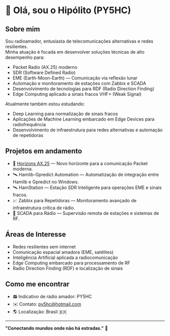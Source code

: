 # 👋 Olá, sou o Hipólito (PY5HC)

## Sobre mim
Sou radioamador, entusiasta de telecomunicações alternativas e redes resilientes.  
Minha atuação é focada em desenvolver soluções técnicas de alto desempenho para:

- Packet Radio (AX.25) moderno
- SDR (Software Defined Radio)
- EME (Earth-Moon-Earth) — Comunicação via reflexão lunar
- Automação e monitoramento de estações com Zabbix e SCADA
- Desenvolvimento de tecnologias para RDF (Radio Direction Finding)
- Edge Computing aplicado a sinais fracos VHF+ (Weak Signal)

Atualmente também estou estudando:
- Deep Learning para normalização de sinais fracos
- Aplicações de Machine Learning embarcado em Edge Devices para radiofrequência
- Desenvolvimento de infraestrutura para redes alternativas e automação de repetidoras

## Projetos em andamento
- 🚀 [Horizons AX.25](https://github.com/PY5HC/horizons-ax25) — Novo horizonte para a comunicação Packet moderna.
- 🛰️ Hamlib-Gpredict Automation — Automatização de integração entre Hamlib e Gpredict no Windows.
- 🛰️ HamStation — Estação SDR Inteligente para operações EME e sinais fracos.
- 📈 Zabbix para Repetidoras — Monitoramento avançado de infraestrutura crítica de rádio.
- 🔧 SCADA para Rádio — Supervisão remota de estações e sistemas de RF.

## Áreas de Interesse
- Redes resilientes sem internet
- Comunicação espacial amadora (EME, satélites)
- Inteligência Artificial aplicada a radiocomunicação
- Edge Computing embarcado para processamento de RF
- Radio Direction Finding (RDF) e localização de sinais

## Como me encontrar
- 📻 Indicativo de rádio amador: PY5HC
- ✉️ Contato: py5hc@hotmail.com
- 🌎 Localização: Brasil 🇧🇷

---

**"Conectando mundos onde não há estradas."** 🚀
